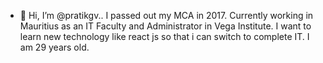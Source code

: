 - 👋 Hi, I’m @pratikgv..
I passed out my MCA in 2017.
Currently working in Mauritius as an IT Faculty and Administrator in Vega Institute.
I want to learn new technology like react js so that i can switch to complete IT.
I am 29 years old.

<!---
pratikgv/pratikgv is a ✨ special ✨ repository because its `README.md` (this file) appears on your GitHub profile.
You can click the Preview link to take a look at your changes.
--->
